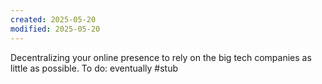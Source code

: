 ```yaml
---
created: 2025-05-20
modified: 2025-05-20
---
```

Decentralizing your online presence to rely on the big tech companies as little as possible. To do: eventually #stub